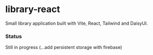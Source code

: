 # library-react

Small library application built with Vite, React, Tailwind and DaisyUI.

### Status
Still in progress (...add persistent storage with firebase)
